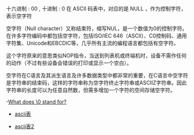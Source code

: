 十六进制 : 00 , 十进制 : 0 
在 ASCII 码表中，对应的是 NULL ，作为控制字符，表示空字符

空字符（Null character）又称结束符，缩写NUL，是一个数值为0的控制字符。在许多字符编码中都包括空字符，包括ISO/IEC 646（ASCII）、C0控制码、通用字符集、Unicode和EBCDIC等，几乎所有主流的编程语言都包括有空字符。

这个字符原来的意思类似NOP指令，当送到列表机或终端机时，设备不需作任何的动作（不过有些设备会错误的打印或显示一个空白）。

空字符在C语言及其派生语言及许多数据类型中都非常的重要，在C语言中空字符是字符串的结束码，这样的字符串称为空字符终止字符串或ASCIIZ字符串。因此字符串的长度可以为任意自然数，但需多增加一个字符的空间存储空字符。

-[What does \0 stand for?](https://stackoverflow.com/questions/14461695/what-does-0-stand-for/14461711)

- [ascii表](https://theasciicode.com.ar/ascii-control-characters/null-character-ascii-code-0.html)

- [ascii表2](http://ascii.911cha.com/)



